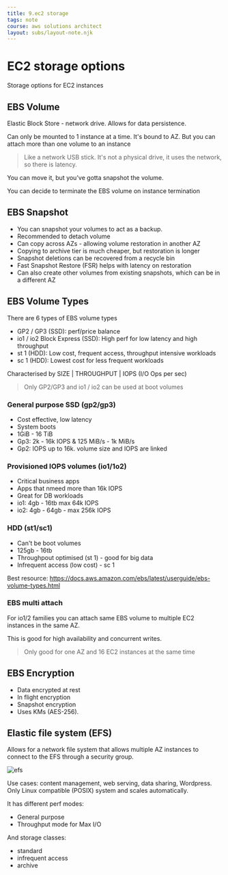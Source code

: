 ```yaml
---
title: 9.ec2 storage
tags: note
course: aws solutions architect
layout: subs/layout-note.njk
---
```

# EC2 storage options

Storage options for EC2 instances 

## EBS Volume

Elastic Block Store - network drive. Allows for data persistence.

Can only be mounted to 1 instance at a time. It's bound to AZ. But you can attach more than one volume to an instance

> Like a network USB stick. It's not a physical drive, it uses the network, so there is latency. 

You can move it, but you've gotta snapshot the volume.

You can decide to terminate the EBS volume on instance termination

## EBS Snapshot

- You can snapshot your volumes to act as a backup.  
- Recommended to detach volume
- Can copy across AZs - allowing volume restoration in another AZ
- Copying to archive tier is much cheaper, but restoration is longer
- Snapshot deletions can be recovered from a recycle bin
- Fast Snapshot Restore (FSR) helps with latency on restoration
- Can also create other volumes from existing snapshots, which can be in a different AZ

## EBS Volume Types

There are 6 types of EBS volume types

- GP2 / GP3 (SSD): perf/price balance
- io1 / io2 Block Express (SSD): High perf for low latency and high throughput
- st 1 (HDD): Low cost, frequent access, throughput intensive workloads
- sc 1 (HDD): Lowest cost for less frequent workloads

Characterised by SIZE | THROUGHPUT | IOPS (I/O Ops per sec)

> Only GP2/GP3 and io1 / io2 can be used at boot volumes

### General purpose SSD (gp2/gp3)

- Cost effective, low latency
- System boots
- 1GiB - 16 TiB
- Gp3: 2k - 16k IOPS & 125 MiB/s - 1k MiB/s 
- Gp2: IOPS up to 16k. volume size and IOPS are linked 

### Provisioned IOPS volumes (io1/1o2)

- Critical business apps
- Apps that nmeed more than 16k IOPS
- Great for DB workloads
- io1: 4gb - 16tb max 64k IOPS
- io2: 4gb - 64gb - max 256k IOPS

### HDD (st1/sc1)

- Can't be boot volumes
- 125gb - 16tb
- Throughpout optimised (st 1) - good for big data
- Infrequent access (low cost) - sc 1

Best resource: https://docs.aws.amazon.com/ebs/latest/userguide/ebs-volume-types.html

### EBS multi attach

For io1/2 families you can attach same EBS volume to multiple EC2 instances in the same AZ.

This is good for high availability and concurrent writes. 

> Only good for one AZ and 16 EC2 instances at the same time

## EBS Encryption

- Data encrypted at rest
- In flight encryption
- Snapshot encryption
- Uses KMs (AES-256). 

## Elastic file system (EFS)

Allows for a network file system that allows multiple AZ instances to connect to the EFS through a security group.

![efs](image/efs.png)

Use cases: content management, web serving, data sharing, Wordpress. Only Linux compatible (POSIX) system and scales automatically. 

It has different perf modes:

- General purpose
- Throughput mode for Max I/O

And storage classes:

- standard
- infrequent access
- archive
